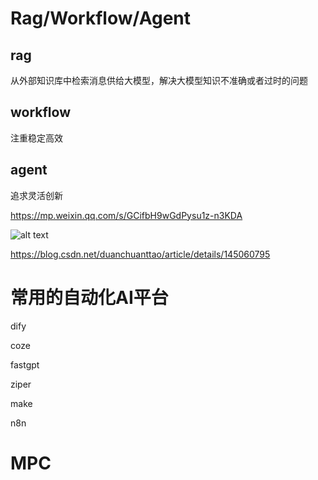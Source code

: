# Rag/Workflow/Agent
## rag

从外部知识库中检索消息供给大模型，解决大模型知识不准确或者过时的问题

## workflow

注重稳定高效

## agent

追求灵活创新

https://mp.weixin.qq.com/s/GCifbH9wGdPysu1z-n3KDA

![alt text](1744443158358.png)

https://blog.csdn.net/duanchuanttao/article/details/145060795


# 常用的自动化AI平台

dify

coze

fastgpt

ziper

make

n8n

# MPC
